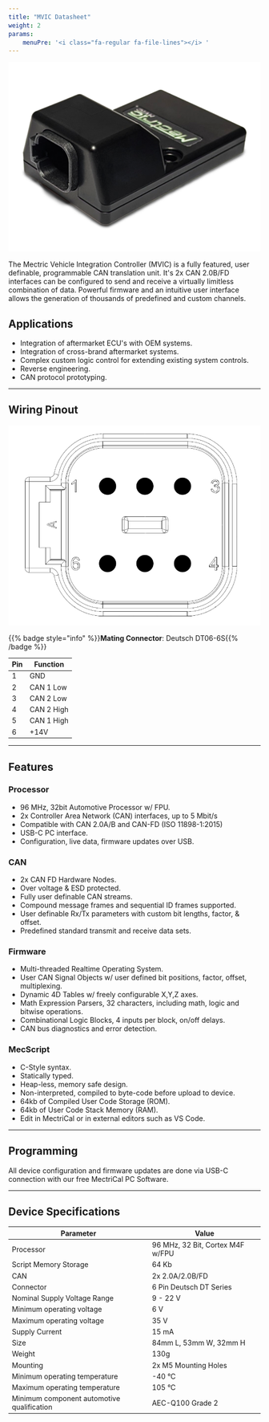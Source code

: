 ```yaml
---
title: "MVIC Datasheet"
weight: 2
params:
    menuPre: '<i class="fa-regular fa-file-lines"></i> '
---
```


![MVIC](/assets/mvic/mvic_1_tsp.png)

The Mectric Vehicle Integration Controller (MVIC) is a fully featured, user definable, programmable CAN translation unit. It's 2x CAN 2.0B/FD interfaces can be configured to send and receive a virtually limitless combination of data. Powerful firmware and an intuitive user interface allows the generation of thousands of predefined and custom channels.

## Applications
 - Integration of aftermarket ECU's with OEM systems.
 - Integration of cross-brand aftermarket systems.
 - Complex custom logic control for extending existing system controls.
 - Reverse engineering.
 - CAN protocol prototyping.

---

## Wiring Pinout
![MVIC Connector Pinout](/assets/mvic/mvic_pinout.png)

{{% badge style="info" %}}**Mating Connector**: Deutsch DT06-6S{{% /badge %}}

| Pin | Function    |
|-----|-------------|
| 1	  | GND         |
| 2	  | CAN 1 Low   |
| 3	  | CAN 2 Low   |
| 4	  | CAN 2 High  |
| 5	  | CAN 1 High  |
| 6	  | +14V        |

---

## Features
### Processor
 - 96 MHz, 32bit Automotive Processor w/ FPU.
 - 2x Controller Area Network (CAN) interfaces, up to 5 Mbit/s
 - Compatible with CAN 2.0A/B and CAN-FD (ISO 11898-1:2015)
 - USB-C PC interface.
 - Configuration, live data, firmware updates over USB.

### CAN
 - 2x CAN FD Hardware Nodes.
 - Over voltage & ESD protected.
 - Fully user definable CAN streams.
 - Compound message frames and sequential ID frames supported.
 - User definable Rx/Tx parameters with custom bit lengths, factor, & offset.
 - Predefined standard transmit and receive data sets.

### Firmware
 - Multi-threaded Realtime Operating System.
 - User CAN Signal Objects w/ user defined bit positions, factor, offset, multiplexing.
 - Dynamic 4D Tables w/ freely configurable X,Y,Z axes.
 - Math Expression Parsers, 32 characters, including math, logic and bitwise operations.
 - Combinational Logic Blocks, 4 inputs per block, on/off delays.
 - CAN bus diagnostics and error detection.

### MecScript
 - C-Style syntax.
 - Statically typed.
 - Heap-less, memory safe design.
 - Non-interpreted, compiled to byte-code before upload to device.
 - 64kb of Compiled User Code Storage (ROM).
 - 64kb of User Code Stack Memory (RAM).
 - Edit in MectriCal or in external editors such as VS Code.

---

## Programming
All device configuration and firmware updates are done via USB-C connection with our free MectriCal PC Software.

---

## Device Specifications
| Parameter	                    | Value                         |
| ----------------------------- | ------------------------------|
| Processor	                    | 96 MHz, 32 Bit, Cortex M4F w/FPU |
| Script Memory Storage         | 64 Kb                         |
| CAN                           | 2x 2.0A/2.0B/FD               | 
| Connector	                    | 6 Pin Deutsch DT Series       |
| Nominal Supply Voltage Range  | 9 - 22 V                      |
| Minimum operating voltage	    | 6 V                           |
| Maximum operating voltage	    | 35 V                       |
| Supply Current                | 15 mA                         |
| Size                          | 84mm L, 53mm W, 32mm H        |
| Weight                        | 130g                          |
| Mounting                      | 2x M5 Mounting Holes          |
| Minimum operating temperature	| -40 °C                        |
| Maximum operating temperature	| 105 °C                        |
| Minimum component automotive qualification | AEC-Q100 Grade 2 |

